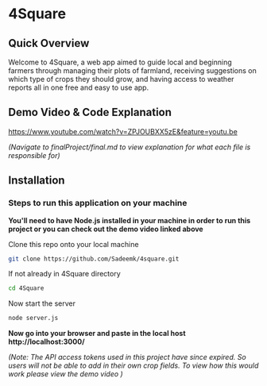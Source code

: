 # 4Square

## Quick Overview

Welcome to 4Square, a web app aimed to guide local and beginning farmers through managing their plots of farmland, receiving suggestions
on which type of crops they should grow, and having access to weather reports all in one free and easy to use app.

## Demo Video & Code Explanation

https://www.youtube.com/watch?v=ZPJOUBXX5zE&feature=youtu.be

_(Navigate to finalProject/final.md to view explanation for what each file is responsible for)_

## Installation

### Steps to run this application on your machine

**You'll need to have Node.js installed in your machine in order to run this project or you can check out the demo video linked above**

Clone this repo onto your local machine

```sh
git clone https://github.com/Sadeemk/4square.git
```

If not already in 4Square directory

```sh
cd 4Square
```
Now start the server

```sh
node server.js
```

**Now go into your browser and paste in the local host http://localhost:3000/**

_(Note: The API access tokens used in this project have since expired. So users will not be able to add in their own crop fields. To view how this would work please view the demo video )_


